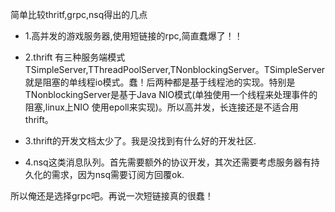 简单比较thritf,grpc,nsq得出的几点

* 1.高并发的游戏服务器,使用短链接的rpc,简直蠢爆了！！

* 2.thrift 有三种服务端模式TSimpleServer,TThreadPoolServer,TNonblockingServer。TSimpleServer就是阻塞的单线程io模式。蠢！后两种都是基于线程池的实现。特别是TNonblockingServer是基于Java NIO模式(单独使用一个线程来处理事件的阻塞,linux上NIO 使用epoll来实现)。所以高并发，长连接还是不适合用thrift。

* 3.thrift的开发文档太少了。我是没找到有什么好的开发社区.

* 4.nsq这类消息队列。首先需要额外的协议开发，其次还需要考虑服务器有持久化的需求，因为nsq需要订阅方回覆ok.

所以俺还是选择grpc吧。再说一次短链接真的很蠢！
